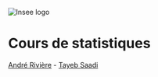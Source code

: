 

![Insee logo](https://www.insee.fr/static/img/logo-insee-header.png "insee logo")

# Cours de statistiques

[André Rivière](https://trombi.insee.fr/servlet/UnePersonne?aID=SjNMMDYx) - [Tayeb Saadi](https://trombi.insee.fr/servlet/UnePersonne?aID=U1o5Vkcy)
